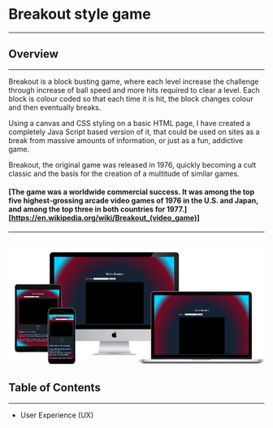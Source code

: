 # Breakout style game
---
## Overview
---
Breakout is a block busting game, where each level increase the challenge through increase of ball speed and more hits required to clear a level.
Each block is colour coded so that each time it is hit, the block changes colour and then eventually breaks.

Using a canvas and CSS styling on a basic HTML page, I have created a completely Java Script based version of it, that could be used on sites as a break from massive amounts of information, or just as a fun, addictive game.

Breakout, the original game was released in 1976, quickly becoming a cult classic and the basis for the creation of a multitude of similar games.

#### [The game was a worldwide commercial success. It was among the top five highest-grossing arcade video games of 1976 in the U.S. and Japan, and among the top three in both countries for 1977.] [https://en.wikipedia.org/wiki/Breakout_(video_game)]
---
![responsive website](media/ResponsiveMockup.png "Mock-up of the responsive website")
---
## Table of Contents
---

- User Experience (UX)
